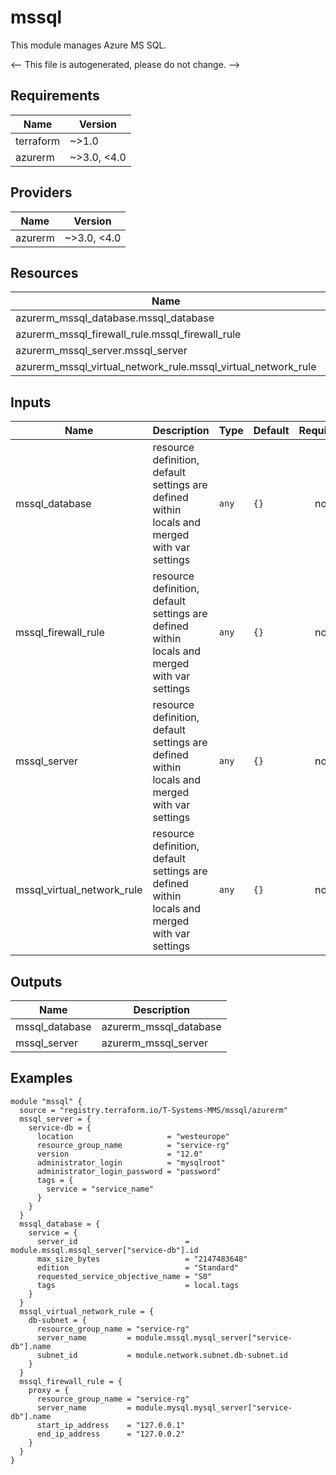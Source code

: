 <!-- BEGIN_TF_DOCS -->
# mssql

This module manages Azure MS SQL.

<-- This file is autogenerated, please do not change. -->

## Requirements

| Name | Version |
|------|---------|
| terraform | ~>1.0 |
| azurerm | ~>3.0, <4.0 |

## Providers

| Name | Version |
|------|---------|
| azurerm | ~>3.0, <4.0 |

## Resources

| Name | Type |
|------|------|
| azurerm_mssql_database.mssql_database | resource |
| azurerm_mssql_firewall_rule.mssql_firewall_rule | resource |
| azurerm_mssql_server.mssql_server | resource |
| azurerm_mssql_virtual_network_rule.mssql_virtual_network_rule | resource |

## Inputs

| Name | Description | Type | Default | Required |
|------|-------------|------|---------|:--------:|
| mssql_database | resource definition, default settings are defined within locals and merged with var settings | `any` | `{}` | no |
| mssql_firewall_rule | resource definition, default settings are defined within locals and merged with var settings | `any` | `{}` | no |
| mssql_server | resource definition, default settings are defined within locals and merged with var settings | `any` | `{}` | no |
| mssql_virtual_network_rule | resource definition, default settings are defined within locals and merged with var settings | `any` | `{}` | no |

## Outputs

| Name | Description |
|------|-------------|
| mssql_database | azurerm_mssql_database |
| mssql_server | azurerm_mssql_server |

## Examples

```hcl
module "mssql" {
  source = "registry.terraform.io/T-Systems-MMS/mssql/azurerm"
  mssql_server = {
    service-db = {
      location                     = "westeurope"
      resource_group_name          = "service-rg"
      version                      = "12.0"
      administrator_login          = "mysqlroot"
      administrator_login_password = "password"
      tags = {
        service = "service_name"
      }
    }
  }
  mssql_database = {
    service = {
      server_id                        = module.mssql.mssql_server["service-db"].id
      max_size_bytes                   = "2147483648"
      edition                          = "Standard"
      requested_service_objective_name = "S0"
      tags                             = local.tags
    }
  }
  mssql_virtual_network_rule = {
    db-subnet = {
      resource_group_name = "service-rg"
      server_name         = module.mssql.mysql_server["service-db"].name
      subnet_id           = module.network.subnet.db-subnet.id
    }
  }
  mssql_firewall_rule = {
    proxy = {
      resource_group_name = "service-rg"
      server_name         = module.mysql.mysql_server["service-db"].name
      start_ip_address    = "127.0.0.1"
      end_ip_address      = "127.0.0.2"
    }
  }
}
```
<!-- END_TF_DOCS -->
